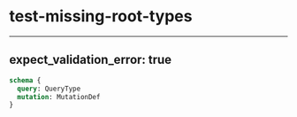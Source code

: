 # test-missing-root-types

---

## expect_validation_error: true

```graphql @server
schema {
  query: QueryType
  mutation: MutationDef
}
```
